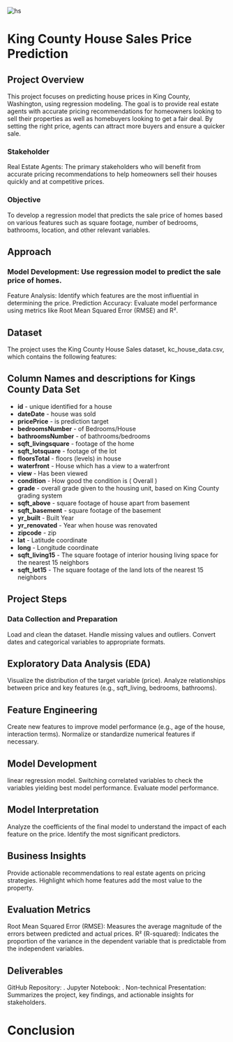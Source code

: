 ![hs](https://github.com/user-attachments/assets/fed54009-3979-44b0-a8a7-4c953624f672)

# King County House Sales Price Prediction
## Project Overview
This project focuses on predicting house prices in King County, Washington, using regression modeling. The goal is to provide real estate agents with accurate pricing recommendations for homeowners looking to sell their properties as well as homebuyers looking to get a fair deal. By setting the right price, agents can attract more buyers and ensure a quicker sale.

### Stakeholder
Real Estate Agents: The primary stakeholders who will benefit from accurate pricing recommendations to help homeowners sell their houses quickly and at competitive prices.

### Objective
To develop a regression model that predicts the sale price of homes based on various features such as square footage, number of bedrooms, bathrooms, location, and other relevant variables.

## Approach
### Model Development: Use regression model to predict the sale price of homes.
Feature Analysis: Identify which features are the most influential in determining the price.
Prediction Accuracy: Evaluate model performance using metrics like Root Mean Squared Error (RMSE) and R².
## Dataset
The project uses the King County House Sales dataset, kc_house_data.csv, which contains the following features:

## Column Names and descriptions for Kings County Data Set
* **id** - unique identified for a house
* **dateDate** - house was sold
* **pricePrice** -  is prediction target
* **bedroomsNumber** -  of Bedrooms/House
* **bathroomsNumber** -  of bathrooms/bedrooms
* **sqft_livingsquare** -  footage of the home
* **sqft_lotsquare** -  footage of the lot
* **floorsTotal** -  floors (levels) in house
* **waterfront** - House which has a view to a waterfront
* **view** - Has been viewed
* **condition** - How good the condition is ( Overall )
* **grade** - overall grade given to the housing unit, based on King County grading system
* **sqft_above** - square footage of house apart from basement
* **sqft_basement** - square footage of the basement
* **yr_built** - Built Year
* **yr_renovated** - Year when house was renovated
* **zipcode** - zip
* **lat** - Latitude coordinate
* **long** - Longitude coordinate
* **sqft_living15** - The square footage of interior housing living space for the nearest 15 neighbors
* **sqft_lot15** - The square footage of the land lots of the nearest 15 neighbors


## Project Steps
### Data Collection and Preparation

Load and clean the dataset.
Handle missing values and outliers.
Convert dates and categorical variables to appropriate formats.

## Exploratory Data Analysis (EDA)

Visualize the distribution of the target variable (price).
Analyze relationships between price and key features (e.g., sqft_living, bedrooms, bathrooms).

## Feature Engineering

Create new features to improve model performance (e.g., age of the house, interaction terms).
Normalize or standardize numerical features if necessary.

## Model Development

linear regression model.
Switching correlated variables to check the variables yielding best model performance.
Evaluate model performance.

## Model Interpretation

Analyze the coefficients of the final model to understand the impact of each feature on the price.
Identify the most significant predictors.

## Business Insights

Provide actionable recommendations to real estate agents on pricing strategies.
Highlight which home features add the most value to the property.

## Evaluation Metrics
Root Mean Squared Error (RMSE): Measures the average magnitude of the errors between predicted and actual prices.
R² (R-squared): Indicates the proportion of the variance in the dependent variable that is predictable from the independent variables.

## Deliverables
GitHub Repository: .
Jupyter Notebook: .
Non-technical Presentation: Summarizes the project, key findings, and actionable insights for stakeholders.


# Conclusion
